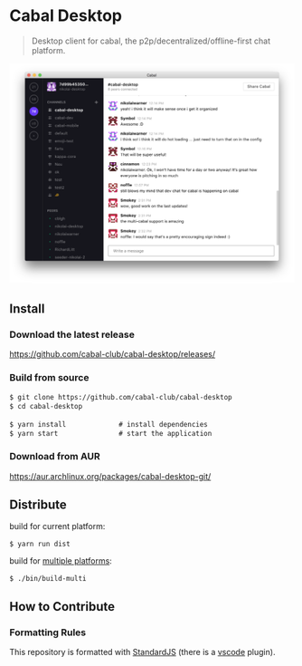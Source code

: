 # Cabal Desktop

> Desktop client for cabal, the p2p/decentralized/offline-first chat platform.

<center><img src="screenshot.png"/></center>

## Install

### Download the latest release

https://github.com/cabal-club/cabal-desktop/releases/

### Build from source

```
$ git clone https://github.com/cabal-club/cabal-desktop
$ cd cabal-desktop

$ yarn install             # install dependencies
$ yarn start               # start the application
```

### Download from AUR
https://aur.archlinux.org/packages/cabal-desktop-git/

## Distribute

build for current platform:

```
$ yarn run dist
```

build for [multiple platforms](https://www.electron.build/multi-platform-build#docker):

```
$ ./bin/build-multi
```

## How to Contribute

### Formatting Rules

This repository is formatted with [StandardJS](https://standardjs.com/) (there is a [vscode](https://marketplace.visualstudio.com/items?itemName=chenxsan.vscode-standardjs) plugin).
